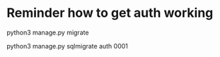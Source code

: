 # Reminder how to get auth working

python3 manage.py migrate

python3 manage.py sqlmigrate auth 0001
